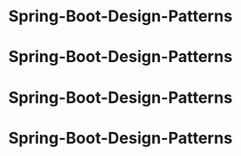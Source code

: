 # Spring-Boot-Design-Patterns
# Spring-Boot-Design-Patterns
# Spring-Boot-Design-Patterns
# Spring-Boot-Design-Patterns
